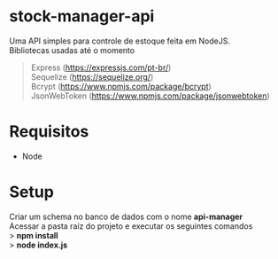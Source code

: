 # stock-manager-api
Uma API simples para controle de estoque feita em NodeJS.
<br> Bibliotecas usadas até o momento
> Express (https://expressjs.com/pt-br/) <br>
> Sequelize (https://sequelize.org/) <br>
> Bcrypt (https://www.npmjs.com/package/bcrypt) <br>
> JsonWebToken (https://www.npmjs.com/package/jsonwebtoken) 
 # Requisitos
 - Node
 # Setup
 Criar um schema no banco de dados com o nome **api-manager**
 <br>
 Acessar a pasta raíz do projeto e executar os seguintes comandos
 <br>  \> **npm install**
 <br>  \> **node index.js**
 
